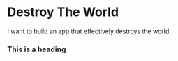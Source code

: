 # Destroy The World
I want to build an app that effectively destroys the world.

### This is a heading
